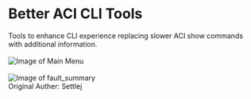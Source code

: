 # Better ACI CLI Tools
Tools to enhance CLI experience replacing slower ACI show commands with additional information.</br></br>
![Image of Main Menu](https://github.com/settlej/Better_ACI_CLI_Tools/blob/master/images/main_menu.PNG)</br></br>
![Image of fault_summary](https://github.com/settlej/Better_ACI_CLI_Tools/blob/master/images/fault_summary_example.JPG)
</br>Original Auther: Settlej
